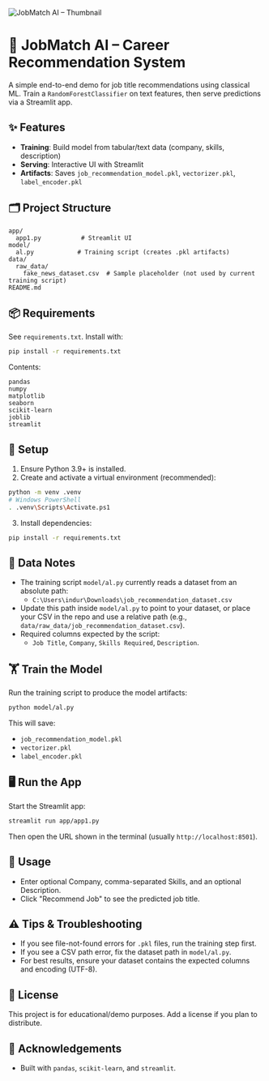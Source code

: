 ![JobMatch AI – Thumbnail](thumbnail/thumbnail.png)

# 🚀 JobMatch AI – Career Recommendation System

A simple end-to-end demo for job title recommendations using classical ML. Train a `RandomForestClassifier` on text features, then serve predictions via a Streamlit app.

## ✨ Features
- **Training**: Build model from tabular/text data (company, skills, description)
- **Serving**: Interactive UI with Streamlit
- **Artifacts**: Saves `job_recommendation_model.pkl`, `vectorizer.pkl`, `label_encoder.pkl`

## 🗂️ Project Structure
```
app/
  app1.py           # Streamlit UI
model/
  al.py            # Training script (creates .pkl artifacts)
data/
  raw_data/
    fake_news_dataset.csv  # Sample placeholder (not used by current training script)
README.md
```

## 📦 Requirements
See `requirements.txt`. Install with:
```bash
pip install -r requirements.txt
```

Contents:
```
pandas
numpy
matplotlib
seaborn
scikit-learn
joblib
streamlit
```

## 🧰 Setup
1. Ensure Python 3.9+ is installed.
2. Create and activate a virtual environment (recommended):
```bash
python -m venv .venv
# Windows PowerShell
. .venv\Scripts\Activate.ps1
```
3. Install dependencies:
```bash
pip install -r requirements.txt
```

## 📝 Data Notes
- The training script `model/al.py` currently reads a dataset from an absolute path:
  - `C:\Users\indur\Downloads\job_recommendation_dataset.csv`
- Update this path inside `model/al.py` to point to your dataset, or place your CSV in the repo and use a relative path (e.g., `data/raw_data/job_recommendation_dataset.csv`).
- Required columns expected by the script:
  - `Job Title`, `Company`, `Skills Required`, `Description`.

## 🏋️ Train the Model
Run the training script to produce the model artifacts:
```bash
python model/al.py
```
This will save:
- `job_recommendation_model.pkl`
- `vectorizer.pkl`
- `label_encoder.pkl`

## 🖥️ Run the App
Start the Streamlit app:
```bash
streamlit run app/app1.py
```
Then open the URL shown in the terminal (usually `http://localhost:8501`).

## 🧪 Usage
- Enter optional Company, comma-separated Skills, and an optional Description.
- Click "Recommend Job" to see the predicted job title.

## ⚠️ Tips & Troubleshooting
- If you see file-not-found errors for `.pkl` files, run the training step first.
- If you see a CSV path error, fix the dataset path in `model/al.py`.
- For best results, ensure your dataset contains the expected columns and encoding (UTF-8).

## 📜 License
This project is for educational/demo purposes. Add a license if you plan to distribute.

## 🙌 Acknowledgements
- Built with `pandas`, `scikit-learn`, and `streamlit`.